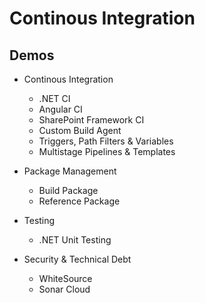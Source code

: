 # Continous Integration

## Demos

- Continous Integration

  - .NET CI
  - Angular CI
  - SharePoint Framework CI
  - Custom Build Agent
  - Triggers, Path Filters & Variables
  - Multistage Pipelines & Templates

- Package Management

  - Build Package
  - Reference Package

- Testing

  - .NET Unit Testing

- Security & Technical Debt

  - WhiteSource
  - Sonar Cloud
